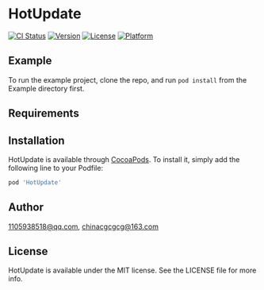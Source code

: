 # HotUpdate

[![CI Status](https://img.shields.io/travis/1105938518@qq.com/HotUpdate.svg?style=flat)](https://travis-ci.org/1105938518@qq.com/HotUpdate)
[![Version](https://img.shields.io/cocoapods/v/HotUpdate.svg?style=flat)](https://cocoapods.org/pods/HotUpdate)
[![License](https://img.shields.io/cocoapods/l/HotUpdate.svg?style=flat)](https://cocoapods.org/pods/HotUpdate)
[![Platform](https://img.shields.io/cocoapods/p/HotUpdate.svg?style=flat)](https://cocoapods.org/pods/HotUpdate)

## Example

To run the example project, clone the repo, and run `pod install` from the Example directory first.

## Requirements

## Installation

HotUpdate is available through [CocoaPods](https://cocoapods.org). To install
it, simply add the following line to your Podfile:

```ruby
pod 'HotUpdate'
```

## Author

1105938518@qq.com, chinacgcgcg@163.com

## License

HotUpdate is available under the MIT license. See the LICENSE file for more info.

